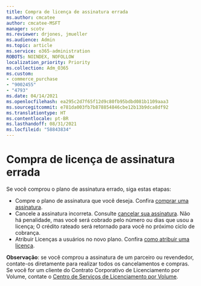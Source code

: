 ```yaml
---
title: Compra de licença de assinatura errada
ms.author: cmcatee
author: cmcatee-MSFT
manager: scotv
ms.reviewer: drjones, jmueller
ms.audience: Admin
ms.topic: article
ms.service: o365-administration
ROBOTS: NOINDEX, NOFOLLOW
localization_priority: Priority
ms.collection: Adm_O365
ms.custom:
- commerce_purchase
- "9002455"
- "4793"
ms.date: 04/14/2021
ms.openlocfilehash: ea295c2d7f65f12d9c80fb95bdbd081b1109aaa3
ms.sourcegitcommit: e781da003fb7b878854846cbe12b13b9dca8df92
ms.translationtype: HT
ms.contentlocale: pt-BR
ms.lasthandoff: 08/31/2021
ms.locfileid: "58843834"
---
```

# <a name="purchased-wrong-subscription-license"></a>Compra de licença de assinatura errada

Se você comprou o plano de assinatura errado, siga estas etapas:

- Compre o plano de assinatura que você deseja. Confira [comprar uma assinatura](https://docs.microsoft.com/alchemyinsights/buy-a-subscription-to-office-365-for-business).
- Cancele a assinatura incorreta. Consulte [cancelar sua assinatura](https://docs.microsoft.com/alchemyinsights/canceling-your-office-365-subscription). Não há penalidade, mas você será cobrado pelo número ou dias que usou a licença; O crédito rateado será retornado para você no próximo ciclo de cobrança.
- Atribuir Licenças a usuários no novo plano. Confira [como atribuir uma licença](https://docs.microsoft.com/alchemyinsights/how-to-assign-a-license-to-a-user).

**Observação**: se você comprou a assinatura de um parceiro ou revendedor, contate-os diretamente para realizar todos os cancelamentos e compras. Se você for um cliente do Contrato Corporativo de Licenciamento por Volume, contate o [Centro de Serviços de Licenciamento por Volume](https://support.microsoft.com/help/4471406/how-to-contact-the-microsoft-volume-licensing-service-center).
